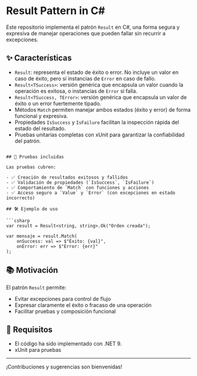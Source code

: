 ﻿# Result Pattern in C#

Este repositorio implementa el patrón `Result` en C#, una forma segura y expresiva de manejar operaciones que pueden fallar sin recurrir a excepciones.

## ✨ Características

- `Result`: representa el estado de éxito o error. No incluye un valor en caso de éxito, pero sí instancias de `Error` en caso de fallo.
- `Result<TSuccess>`: versión genérica que encapsula un valor cuando la operación es exitosa, o instancias de `Error` si falla.
- `Result<TSuccess, TError>`: versión genérica que encapsula un valor de éxito o un error fuertemente tipado.
- Métodos `Match` permiten manejar ambos estados (éxito y error) de forma funcional y expresiva.
- Propiedades `IsSuccess` y `IsFailure` facilitan la inspección rápida del estado del resultado.
- Pruebas unitarias completas con xUnit para garantizar la confiabilidad del patrón.

```

## 🧪 Pruebas incluidas

Las pruebas cubren:

- ✅ Creación de resultados exitosos y fallidos
- ✅ Validación de propiedades (`IsSuccess`, `IsFailure`)
- ✅ Comportamiento de `Match` con funciones y acciones
- ✅ Acceso seguro a `Value` y `Error` (con excepciones en estado incorrecto)

## 🛠️ Ejemplo de uso

```csharp
var result = Result<string, string>.Ok("Orden creada");

var mensaje = result.Match(
    onSuccess: val => $"Éxito: {val}",
    onError: err => $"Error: {err}"
);
```

## 📚 Motivación

El patrón `Result` permite:

- Evitar excepciones para control de flujo
- Expresar claramente el éxito o fracaso de una operación
- Facilitar pruebas y composición funcional

## 🧰 Requisitos

- El código ha sido implementado con .NET 9.
- xUnit para pruebas

---

¡Contribuciones y sugerencias son bienvenidas!
